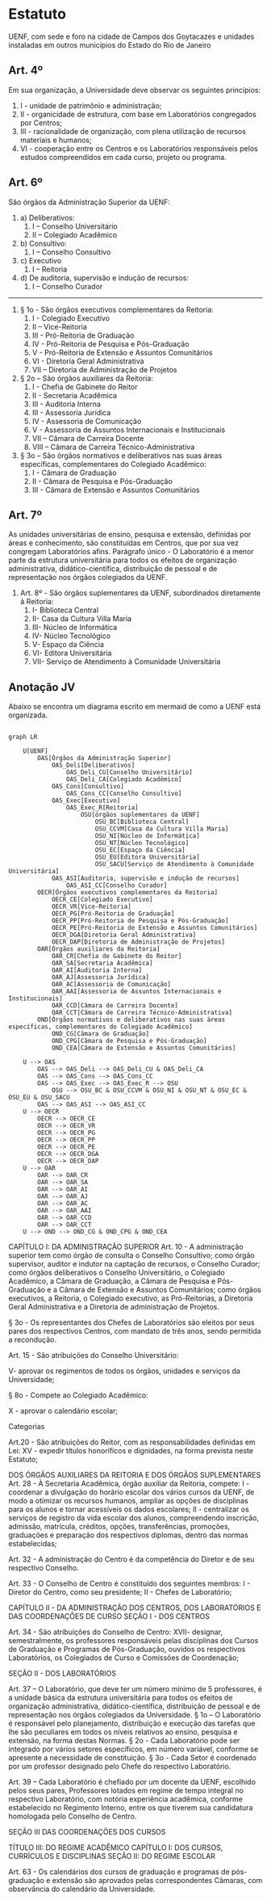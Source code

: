 # Estatuto

UENF, com sede e foro na cidade de Campos dos Goytacazes e unidades instaladas em outros municípios do Estado do Rio de Janeiro

## Art. 4º

Em sua organização, a Universidade deve observar os seguintes princípios:

1. I - unidade de patrimônio e administração;
2. II - organicidade de estrutura, com base em Laboratórios congregados por Centros;
3. III - racionalidade de organização, com plena utilização de recursos materiais e humanos;
4. VI - cooperação entre os Centros e os Laboratórios responsáveis pelos estudos compreendidos em cada curso, projeto ou programa.

## Art. 6º

São órgãos da Administração Superior da UENF:

1. a) Deliberativos:
   1. I – Conselho Universitário
   2. II – Colegiado Acadêmico
2. b) Consultivo:
   1. I – Conselho Consultivo
3. c) Executivo
   1. I – Reitoria
4. d) De auditoria, supervisão e indução de recursos:
   1. I – Conselho Curador

---

1. § 1o - São órgãos executivos complementares da Reitoria:
    1. I - Colegiado Executivo
    2. II – Vice-Reitoria
    3. III - Pró-Reitoria de Graduação
    4. IV - Pró-Reitoria de Pesquisa e Pós-Graduação
    5. V - Pró-Reitoria de Extensão e Assuntos Comunitários
    6. VI - Diretoria Geral Administrativa
    7. VII – Diretoria de Administração de Projetos
2. § 2o – São órgãos auxiliares da Reitoria:
    1. I - Chefia de Gabinete do Reitor
    2. II - Secretaria Acadêmica
    3. III - Auditoria Interna
    4. III - Assessoria Jurídica
    5. IV - Assessoria de Comunicação
    6. V - Assessoria de Assuntos Internacionais e Institucionais
    7. VII – Câmara de Carreira Docente
    8. VIII – Câmara de Carreira Técnico-Administrativa
3. § 3o – São órgãos normativos e deliberativos nas suas áreas específicas, complementares do Colegiado Acadêmico:
    1. I - Câmara de Graduação
    2. II - Câmara de Pesquisa e Pós-Graduação
    3. III - Câmara de Extensão e Assuntos Comunitários

## Art. 7º

As unidades universitárias de ensino, pesquisa e extensão, definidas por áreas e conhecimento, são constituídas em Centros, que por sua vez congregam Laboratórios afins.
Parágrafo único - O Laboratório é a menor parte da estrutura universitária para todos os efeitos de organização administrativa, didático-científica, distribuição de pessoal e de representação nos órgãos colegiados da UENF.

1. Art. 8º - São órgãos suplementares da UENF, subordinados diretamente à Reitoria:
    1. I- Biblioteca Central
    2. II- Casa da Cultura Villa Maria
    3. III- Núcleo de Informática
    4. IV- Núcleo Tecnológico
    5. V- Espaço da Ciência
    6. VI- Editora Universitária
    7. VII- Serviço de Atendimento à Comunidade Universitária

## Anotação JV

Abaixo se encontra um diagrama escrito em mermaid de como a UENF está organizada.

```mermaid

graph LR

    U[UENF]
        OAS[Órgãos da Administração Superior]
            OAS_Deli[Deliberativos]
                OAS_Deli_CU[Conselho Universitário]
                OAS_Deli_CA[Colegiado Acadêmico]
            OAS_Cons[Consultivo]
                OAS_Cons_CC[Conselho Consultivo]
            OAS_Exec[Executivo]
                OAS_Exec_R[Reitoria]
                    OSU[órgãos suplementares da UENF]
                        OSU_BC[Biblioteca Central]
                        OSU_CCVM[Casa da Cultura Villa Maria]
                        OSU_NI[Núcleo de Informática]
                        OSU_NT[Núcleo Tecnológico]
                        OSU_EC[Espaço da Ciência]
                        OSU_EU[Editora Universitária]
                        OSU_SACU[Serviço de Atendimento à Comunidade Universitária]
            OAS_ASI[Auditoria, supervisão e indução de recursos]
                OAS_ASI_CC[Conselho Curador]
        OECR[Órgãos executivos complementares da Reitoria]
            OECR_CE[Colegiado Executivo]
            OECR_VR[Vice-Reitoria]
            OECR_PG[Pró-Reitoria de Graduação]
            OECR_PP[Pró-Reitoria de Pesquisa e Pós-Graduação]
            OECR_PE[Pró-Reitoria de Extensão e Assuntos Comunitários]
            OECR_DGA[Diretoria Geral Administrativa]
            OECR_DAP[Diretoria de Administração de Projetos]
        OAR[Órgãos auxiliares da Reitoria]
            OAR_CR[Chefia de Gabinete do Reitor]
            OAR_SA[Secretaria Acadêmica]
            OAR_AI[Auditoria Interna]
            OAR_AJ[Assessoria Jurídica]
            OAR_AC[Assessoria de Comunicação]
            OAR_AAI[Assessoria de Assuntos Internacionais e Institucionais]
            OAR_CCD[Câmara de Carreira Docente]
            OAR_CCT[Câmara de Carreira Técnico-Administrativa]
        OND[Órgãos normativos e deliberativos nas suas áreas específicas, complementares do Colegiado Acadêmico]
            OND_CG[Câmara de Graduação]
            OND_CPG[Câmara de Pesquisa e Pós-Graduação]
            OND_CEA[Câmara de Extensão e Assuntos Comunitários]

    U --> OAS
        OAS --> OAS_Deli --> OAS_Deli_CU & OAS_Deli_CA
        OAS --> OAS_Cons --> OAS_Cons_CC
        OAS --> OAS_Exec --> OAS_Exec_R --> OSU
            OSU --> OSU_BC & OSU_CCVM & OSU_NI & OSU_NT & OSU_EC & OSU_EU & OSU_SACU
        OAS --> OAS_ASI --> OAS_ASI_CC
    U --> OECR
        OECR --> OECR_CE
        OECR --> OECR_VR
        OECR --> OECR_PG
        OECR --> OECR_PP
        OECR --> OECR_PE
        OECR --> OECR_DGA
        OECR --> OECR_DAP
    U --> OAR
        OAR --> OAR_CR
        OAR --> OAR_SA
        OAR --> OAR_AI
        OAR --> OAR_AJ
        OAR --> OAR_AC
        OAR --> OAR_AAI
        OAR --> OAR_CCD
        OAR --> OAR_CCT
    U --> OND --> OND_CG & OND_CPG & OND_CEA

```

CAPÍTULO I: DA ADMINISTRAÇÃO SUPERIOR
Art. 10 - A administração superior tem como órgão de consulta o Conselho Consultivo; como órgão supervisor, auditor e indutor na captação de recursos, o Conselho Curador; como órgãos deliberativos o Conselho Universitário, o Colegiado Acadêmico, a Câmara de Graduação, a Câmara de Pesquisa e Pós- Graduação e a Câmara de Extensão e Assuntos Comunitários; como órgãos executivos, a Reitoria, o Colegiado executivo, as Pró-Reitorias, a Diretoria Geral Administrativa e a Diretoria de administração de Projetos.

§ 3o - Os representantes dos Chefes de Laboratórios são eleitos por seus pares dos
respectivos Centros, com mandato de três anos, sendo permitida a
recondução.

Art. 15 - São atribuições do Conselho Universitário:

V- aprovar os regimentos de todos os órgãos, unidades e serviços da
Universidade;

§ 8o - Compete ao Colegiado Acadêmico:

X - aprovar o calendário escolar;

Categorias

Art.20 - São atribuições do Reitor, com as responsabilidades definidas em Lei:
XV - expedir títulos honoríficos e dignidades, na forma prevista neste Estatuto;

DOS ÓRGÃOS AUXILIARES DA REITORIA E DOS ÓRGÃOS SUPLEMENTARES
Art. 28 - À Secretaria Acadêmica, órgão auxiliar da Reitoria, compete:
I - coordenar a divulgação do horário escolar dos vários cursos da UENF, de modo a otimizar os recursos humanos, ampliar as opções de disciplinas para os alunos e tornar acessíveis os dados escolares;
II - centralizar os serviços de registro da vida escolar dos alunos, compreendendo inscrição, admissão, matrícula, créditos, opções, transferências, promoções, graduações e preparação dos respectivos diplomas, dentro das normas estabelecidas;

Art. 32 - A administração do Centro é da competência do Diretor e de seu respectivo Conselho.

Art. 33 - O Conselho de Centro é constituído dos seguintes membros:
I - Diretor do Centro, como seu presidente;
II - Chefes de Laboratório;

CAPÍTULO II - DA ADMINISTRAÇÃO DOS CENTROS, DOS LABORATÓRIOS E DAS COORDENAÇÕES DE CURSO
SEÇÃO I - DOS CENTROS

Art. 34 - São atribuições do Conselho de Centro:
XVII- designar, semestralmente, os professores responsáveis pelas disciplinas dos Cursos de Graduação e Programas de Pós-Graduação, ouvidos os respectivos Laboratórios, os Colegiados de Curso e Comissões de Coordenação;

SEÇÃO II - DOS LABORATÓRIOS

Art. 37 – O Laboratório, que deve ter um número mínimo de 5 professores, é a unidade básica da estrutura universitária para todos os efeitos de organização administrativa, didático-científica, distribuição de pessoal e de representação nos órgãos colegiados da Universidade.
§ 1o – O Laboratório é responsável pelo planejamento, distribuição e execução das tarefas que lhe são peculiares em todos os níveis relativos ao ensino, pesquisa e extensão, na forma destas Normas.
§ 2o - Cada Laboratório pode ser integrado por vários setores específicos, em número variável, conforme se apresente a necessidade de constituição.
§ 3o - Cada Setor é coordenado por um professor designado pelo Chefe do respectivo Laboratório.

Art. 39 – Cada Laboratório é chefiado por um docente da UENF, escolhido pelos seus pares, Professores lotados em regime de tempo integral no respectivo Laboratório, com notória experiência acadêmica, conforme estabelecido no Regimento Interno, entre os que tiverem sua candidatura homologada pelo Conselho de Centro.

SEÇÃO III
DAS COORDENAÇÕES DOS CURSOS

TÍTULO III: DO REGIME ACADÊMICO
CAPÍTULO I: DOS CURSOS, CURRÍCULOS E DISCIPLINAS
SEÇÃO II: DO REGIME ESCOLAR

Art. 63 - Os calendários dos cursos de graduação e programas de pós- graduação e extensão são aprovados pelas correspondentes Câmaras, com observância do calendário da Universidade.
